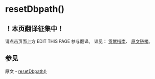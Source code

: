 # resetDbpath()

## ！本页翻译征集中！

请点击页面上方 EDIT THIS PAGE 参与翻译。
详见：
[贡献指南]( https://github.com/JinMuInfo/MongoDB-Manual-zh/blob/master/CONTRIBUTING.md )、
[原文链接](  https://docs.mongodb.com/manual/reference/method/resetDbpath/  )。

## 参见

原文 - [resetDbpath()]( https://docs.mongodb.com/manual/reference/method/resetDbpath/ )

